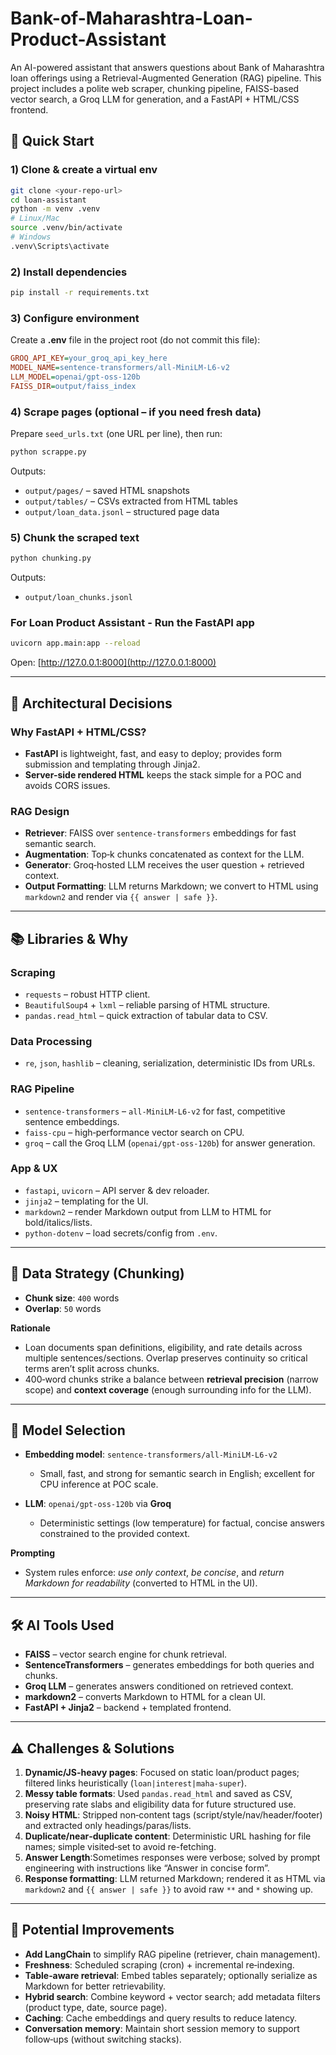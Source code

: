 # Bank-of-Maharashtra-Loan-Product-Assistant

An AI-powered assistant that answers questions about Bank of Maharashtra loan offerings using a Retrieval-Augmented Generation (RAG) pipeline. This project includes a polite web scraper, chunking pipeline, FAISS-based vector search, a Groq LLM for generation, and a FastAPI + HTML/CSS frontend.

## 🚀 Quick Start

### 1) Clone & create a virtual env

```bash
git clone <your-repo-url>
cd loan-assistant
python -m venv .venv
# Linux/Mac
source .venv/bin/activate
# Windows
.venv\Scripts\activate
```

### 2) Install dependencies

```bash
pip install -r requirements.txt
```

### 3) Configure environment

Create a **.env** file in the project root (do not commit this file):

```ini
GROQ_API_KEY=your_groq_api_key_here
MODEL_NAME=sentence-transformers/all-MiniLM-L6-v2
LLM_MODEL=openai/gpt-oss-120b
FAISS_DIR=output/faiss_index
```

### 4) Scrape pages (optional – if you need fresh data)

Prepare `seed_urls.txt` (one URL per line), then run:

```bash
python scrappe.py
```

Outputs:

* `output/pages/` – saved HTML snapshots
* `output/tables/` – CSVs extracted from HTML tables
* `output/loan_data.jsonl` – structured page data

### 5) Chunk the scraped text

```bash
python chunking.py
```

Outputs:

* `output/loan_chunks.jsonl`

### For Loan Product Assistant - Run the FastAPI app

```bash
uvicorn app.main:app --reload
```

Open: [http://127.0.0.1:8000](http://127.0.0.1:8000)

---


## 🧠 Architectural Decisions

### Why FastAPI + HTML/CSS?

* **FastAPI** is lightweight, fast, and easy to deploy; provides form submission and templating through Jinja2.
* **Server-side rendered HTML** keeps the stack simple for a POC and avoids CORS issues.

### RAG Design

* **Retriever**: FAISS over `sentence-transformers` embeddings for fast semantic search.
* **Augmentation**: Top‑k chunks concatenated as context for the LLM.
* **Generator**: Groq‑hosted LLM receives the user question + retrieved context.
* **Output Formatting**: LLM returns Markdown; we convert to HTML using `markdown2` and render via `{{ answer | safe }}`.

---

## 📚 Libraries & Why

### Scraping

* `requests` – robust HTTP client.
* `BeautifulSoup4` + `lxml` – reliable parsing of HTML structure.
* `pandas.read_html` – quick extraction of tabular data to CSV.

### Data Processing

* `re`, `json`, `hashlib` – cleaning, serialization, deterministic IDs from URLs.

### RAG Pipeline

* `sentence-transformers` – `all-MiniLM-L6-v2` for fast, competitive sentence embeddings.
* `faiss-cpu` – high‑performance vector search on CPU.
* `groq` – call the Groq LLM (`openai/gpt-oss-120b`) for answer generation.

### App & UX

* `fastapi`, `uvicorn` – API server & dev reloader.
* `jinja2` – templating for the UI.
* `markdown2` – render Markdown output from LLM to HTML for bold/italics/lists.
* `python-dotenv` – load secrets/config from `.env`.

---

## 📑 Data Strategy (Chunking)

* **Chunk size**: `400` words
* **Overlap**: `50` words

**Rationale**

* Loan documents span definitions, eligibility, and rate details across multiple sentences/sections. Overlap preserves continuity so critical terms aren’t split across chunks.
* 400‑word chunks strike a balance between **retrieval precision** (narrow scope) and **context coverage** (enough surrounding info for the LLM).

---

## 🤖 Model Selection

* **Embedding model**: `sentence-transformers/all-MiniLM-L6-v2`

  * Small, fast, and strong for semantic search in English; excellent for CPU inference at POC scale.
* **LLM**: `openai/gpt-oss-120b` via **Groq**

  * Deterministic settings (low temperature) for factual, concise answers constrained to the provided context.

**Prompting**

* System rules enforce: *use only context*, *be concise*, and *return Markdown for readability* (converted to HTML in the UI).

---

## 🛠 AI Tools Used

* **FAISS** – vector search engine for chunk retrieval.
* **SentenceTransformers** – generates embeddings for both queries and chunks.
* **Groq LLM** – generates answers conditioned on retrieved context.
* **markdown2** – converts Markdown to HTML for a clean UI.
* **FastAPI + Jinja2** – backend + templated frontend.

---

## ⚠️ Challenges & Solutions

1. **Dynamic/JS-heavy pages**: Focused on static loan/product pages; filtered links heuristically (`loan|interest|maha-super`).
2. **Messy table formats**: Used `pandas.read_html` and saved as CSV, preserving rate slabs and eligibility data for future structured use.
3. **Noisy HTML**: Stripped non‑content tags (script/style/nav/header/footer) and extracted only headings/paras/lists.
4. **Duplicate/near‑duplicate content**: Deterministic URL hashing for file names; simple visited‑set to avoid re-fetching.
5. **Answer Length**:Sometimes responses were verbose; solved by prompt engineering with instructions like “Answer in concise form”.
6. **Response formatting**: LLM returned Markdown; rendered it as HTML via `markdown2` and `{{ answer | safe }}` to avoid raw `**` and `*` showing up.

---

## 🔭 Potential Improvements

* **Add LangChain** to simplify RAG pipeline (retriever, chain management).
* **Freshness**: Scheduled scraping (cron) + incremental re‑indexing.
* **Table‑aware retrieval**: Embed tables separately; optionally serialize as Markdown for better retrievability.
* **Hybrid search**: Combine keyword + vector search; add metadata filters (product type, date, source page).
* **Caching**: Cache embeddings and query results to reduce latency.
* **Conversation memory**: Maintain short session memory to support follow‑ups (without switching stacks).



